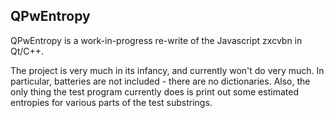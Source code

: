 QPwEntropy
----------

QPwEntropy is a work-in-progress re-write of the Javascript zxcvbn in Qt/C++.

The project is very much in its infancy, and currently won't do very much.  In particular, batteries are not included - there are no dictionaries.  Also, the only thing the test program currently does is print out some estimated entropies for various parts of the test substrings.
